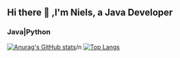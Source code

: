 ## Hi there 👋 ,I'm Niels, a Java Developer
### Java|Python
<!--
**Nielskorn/Nielskorn** is a ✨ _special_ ✨ repository because its `README.md` (this file) appears on your GitHub profile.

Here are some ideas to get you started:

- 🔭 I’m currently working on ...

- 👯 I’m looking to collaborate on ...
- 🤔 I’m looking for help with ...
- 💬 Ask me about ...
- 📫 How to reach me: ...
- 😄 Pronouns: ...
- ⚡ Fun fact: ...
-->
[![Anurag's GitHub stats](https://github-readme-stats.vercel.app/api?username=Nielskorn)](https://github.com/anuraghazra/github-readme-stats)/n
[![Top Langs](https://github-readme-stats.vercel.app/api/top-langs/?username=Nielskorn)](https://github.com/anuraghazra/github-readme-stats)
